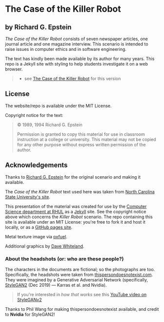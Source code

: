 # The Case of the Killer Robot

## by Richard G. Epstein

_The Case of the Killer Robot_ consists of seven newspaper articles, one
journal article and one magazine interview. This scenario is intended to raise
issues in computer ethics and in software engineering.

The text has kindly been made available by its author for many years. This repo
is a Jekyll site with styling to help students investigate it on a web browser.

> * see [The Case of the Killer Robot](https://davewhiteland.github.io/epstein-killer-robot)
>   for this version


## License

The website/repo is available under the MIT License.

Copyright notice for the text:

> © 1989, 1994 Richard G. Epstein
>
> Permission is granted to copy this material for use in classroom
> instruction at a college or university. This material may not be copied
> for any other purpose without express written permission of the author.

## Acknowledgements

Thanks to [Richard G. Epstein](https://www.cs.wcupa.edu/epstein/) for the
original scenario and making it available.

The _Case of the Killer Robot_ text used here was taken from
[North Carolina State  University's site](https://ethics.csc.ncsu.edu/risks/safety/killer_robot/).

This presentation of the material was created for use by the
[Computer Science department at RHUL](https://www.royalholloway.ac.uk/research-and-teaching/departments-and-schools/computer-science/)
as a [Jekyll](https://jekyllrb.com) site. See the copyright notice above which
concerns the _Killer Robot_ scenario. The repo containing this site is available
under an MIT License: you're free to fork it and host it locally, or as a
[GitHub pages site](https://pages.github.com).

Metal texture image via [pxfuel](https://www.pxfuel.com).

Additional graphics by [Dave Whiteland](https://www.beholder.uk/).

### About the headshots (or: who are these people?)

The characters in the documents are fictional; so the photographs are too.
Specifically, the headshots were taken from
[thispersondoesnotexist.com](https://www.thispersondoesnotexist.com).
They were imagined by a Generative Adversarial Network
(specifically, [StyleGAN2](https://github.com/NVlabs/stylegan) (Dec 2019) —
Karras et al. and Nvidia).

> If you're interested in _how that works_ see this
> [YouTube video on StyleGANv2](https://www.youtube.com/watch?v=u8qPvzk0AfY)

Thanks to Phil Wang for making thispersondoesnotexist available, and credit
to **Nvidia** for StyleGAN2! 
